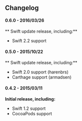 ## Changelog

#### 0.6.0 - 2016/03/26
** Swift update release, including:**

- Swift 2.2 support

#### 0.5.0 - 2015/10/22
** Swift update release, including:**

- Swift 2.0 support (harenbrs)
- Carthage support (armadsen)

#### 0.4.2 - 2015/03/11
**Initial release, including:**

- Swift 1.2 support
- CocoaPods support
